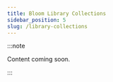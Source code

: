 ```yaml
---
title: Bloom Library Collections
sidebar_position: 5
slug: /library-collections
---
```




:::note

Content coming soon.

:::



